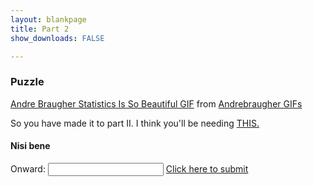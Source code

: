 ```yaml
---
layout: blankpage
title: Part 2
show_downloads: FALSE

---
```


### Puzzle 

<div class="tenor-gif-embed" data-postid="8718500" data-share-method="host" data-width="40%" data-aspect-ratio="1.0"><a href="https://tenor.com/view/b99-captainholt-holt-raymondholt-statistics-gif-8718500">Andre Braugher Statistics Is So Beautiful GIF</a> from <a href="https://tenor.com/search/andrebraugher-gifs">Andrebraugher GIFs</a></div><script type="text/javascript" async src="https://tenor.com/embed.js"></script>

So you have made it to part II. I think you'll be needing <a href="https://MerrickMath.github.io/challengedata1.csv"> THIS. </a>

#### Nisi bene

Onward: <input id='password' type='text'  />
<a href="https://MerrickMath.github.io/part2.html" onclick="javascript:return validatePass()">  Click here to submit  </a>
<script>
function validatePass(){
    if(document.getElementById('password').value == 'tyrannosaurus'){
        return true;
    }else{
        alert('wrong password!!');
        return false;
    }
}
</script>
